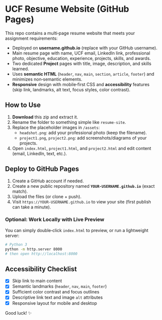 # UCF Resume Website (GitHub Pages)

This repo contains a multi‑page resume website that meets your assignment requirements:

- Deployed on **username.github.io** (replace with your GitHub username).
- Main resume page with name, UCF email, LinkedIn link, professional photo, objective, education, experience, projects, skills, and awards.
- Two dedicated **Project** pages with title, image, description, and skills learned.
- Uses **semantic HTML** (`header`, `nav`, `main`, `section`, `article`, `footer`) and minimizes non‑semantic elements.
- **Responsive** design with mobile‑first CSS and **accessibility** features (skip link, landmarks, alt text, focus styles, color contrast).

## How to Use

1. **Download** this zip and extract it.
2. Rename the folder to something simple like `resume-site`.
3. Replace the placeholder images in `/assets`:
   - `headshot.png`: add your professional photo (keep the filename).
   - `project1.png`, `project2.png`: add screenshots/diagrams of your projects.
4. Open `index.html`, `project1.html`, and `project2.html` and edit content (email, LinkedIn, text, etc.).

## Deploy to GitHub Pages

1. Create a GitHub account if needed.
2. Create a new public repository named **`YOUR-USERNAME.github.io`** (exact match).
3. Upload the files (or clone + push).
4. Visit `https://YOUR-USERNAME.github.io` to view your site (first publish can take a minute).

### Optional: Work Locally with Live Preview

You can simply double‑click `index.html` to preview, or run a lightweight server:

```bash
# Python 3
python -m http.server 8000
# then open http://localhost:8000
```

## Accessibility Checklist

- [x] Skip link to main content
- [x] Semantic landmarks (`header`, `nav`, `main`, `footer`)
- [x] Sufficient color contrast and focus outlines
- [x] Descriptive link text and image `alt` attributes
- [x] Responsive layout for mobile and desktop

Good luck! ✨